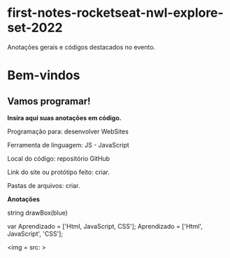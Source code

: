 # first-notes-rocketseat-nwl-explore-set-2022
Anotações gerais e códigos destacados no evento. 

<html>  <pt-br>

<title> First Notes Rocketseat </title>

<head> 

<style>

<font-family: Arial font-size: 12px color: blue>

</style>

<h1> Bem-vindos </h1> 
<h2> Vamos programar! </h2>
<p> <strong> Insira aqui suas anotações em código. </strong> </p>
</head> 

<body>

<p> Programação para: desenvolver WebSites </p>
<p> Ferramenta de linguagem: JS - JavaScript </p>
<p> Local do código: repositório GitHub </p>
<p> Link do site ou protótipo feito: criar. </p>
<p> Pastas de arquivos: criar.

<strong> Anotações </strong> 

string
drawBox(blue)

<array> var Aprendizado = ['Html, JavaScript, CSS']; </var>
Aprendizado = ['Html', JavaScript', 'CSS']; </var> </array>

<img = src: >

</body>

</html>





